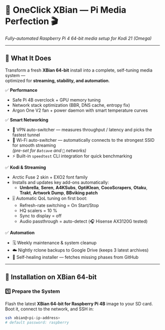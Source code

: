 # 🦈 OneClick XBian — Pi Media Perfection 🎬  
*Fully-automated Raspberry Pi 4 64-bit media setup for Kodi 21 (Omega)*  

---

## 🚀 What It Does
Transform a fresh **XBian 64-bit** install into a complete, self-tuning media system —  
optimized for **streaming, stability, and automation**.

✅ **Performance**
- Safe Pi 4B overclock + GPU memory tuning  
- Network stack optimization (BBR, DNS cache, entropy fix)  
- Argon One V2 fan + power daemon with smart temperature curves  

✅ **Smart Networking**
- 🔄 VPN auto-switcher — measures throughput / latency and picks the fastest tunnel  
- 📶 Wi-Fi auto-switcher — automatically connects to the strongest SSID for smooth streaming  
  *(pre-set for `Batcave` and `🐢` networks)*  
- ⚡ Built-in `speedtest` CLI integration for quick benchmarking  

✅ **Kodi & Streaming**
- Arctic Fuse 2 skin + EXO2 font family  
- Installs and updates key add-ons automatically:  
  - **Umbrella**, **Seren**, **A4KSubs**, **OptiKlean**, **CocoScrapers**, **Otaku**, **Trakt**, **Artwork Dump**, **BBviking patch**  
- 🎚 Automatic QoL tuning on first boot:  
  - Refresh-rate switching = On Start/Stop  
  - HQ scalers = 10 %  
  - Sync to display = off  
  - Audio passthrough = auto-detect (🎧 Hisense AX3120G tested)  

✅ **Automation**
- 🗓 Weekly maintenance & system cleanup  
- ☁️ Nightly rclone backups to Google Drive (keeps 3 latest archives)  
- 🧩 Self-healing installer — fetches missing phases from GitHub  

---

## 🧰 Installation on XBian 64-bit

### 1️⃣ Prepare the System
Flash the latest **XBian 64-bit for Raspberry Pi 4B** image to your SD card.  
Boot it, connect to the network, and SSH in:

```bash
ssh xbian@<pi-ip-address>
# default password: raspberry
